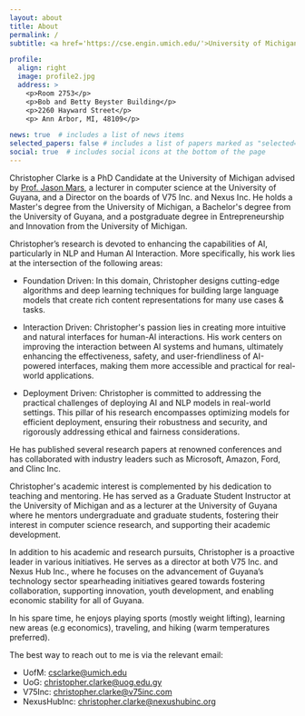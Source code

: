 ```yaml
---
layout: about
title: About
permalink: /
subtitle: <a href='https://cse.engin.umich.edu/'>University of Michigan</a> | <a href='https://fns.uog.edu.gy/'>University of Guyana</a> | <a href='https://v75inc.com/'>V75 Inc.</a> | <a href='https://www.nexushubinc.org/'>Nexus Hub Inc.</a>

profile:
  align: right
  image: profile2.jpg
  address: >
    <p>Room 2753</p>
    <p>Bob and Betty Beyster Building</p>
    <p>2260 Hayward Street</p>
    <p> Ann Arbor, MI, 48109</p>

news: true  # includes a list of news items
selected_papers: false # includes a list of papers marked as "selected={true}"
social: true  # includes social icons at the bottom of the page
---
```


Christopher Clarke is a PhD Candidate at the University of Michigan advised by [Prof. Jason Mars](https://www.jasonmars.org/), a lecturer in computer science at the University of Guyana, and a Director on the boards of V75 Inc. and Nexus Inc. He holds a Master's degree from the University of Michigan, a Bachelor's degree from the University of Guyana, and a postgraduate degree in Entrepreneurship and Innovation from the University of Michigan.

Christopher’s research is devoted to enhancing the capabilities of AI, particularly in NLP and Human AI Interaction. More specifically, his work lies at the intersection of the following areas:

- Foundation Driven: In this domain, Christopher designs cutting-edge algorithms and deep learning techniques for building large language models that create rich content representations for many use cases & tasks.

- Interaction Driven: Christopher's passion lies in creating more intuitive and natural interfaces for human-AI interactions. His work centers on improving the interaction between AI systems and humans, ultimately enhancing the effectiveness, safety, and user-friendliness of AI-powered interfaces, making them more accessible and practical for real-world applications.

- Deployment Driven: Christopher is committed to addressing the practical challenges of deploying AI and NLP models in real-world settings. This pillar of his research encompasses optimizing models for efficient deployment, ensuring their robustness and security, and rigorously addressing ethical and fairness considerations.

He has published several research papers at renowned conferences and has collaborated with industry leaders such as Microsoft, Amazon, Ford, and Clinc Inc.

Christopher's academic interest is complemented by his dedication to teaching and mentoring. He has served as a Graduate Student Instructor at the University of Michigan and as a lecturer at the University of Guyana where he mentors undergraduate and graduate students, fostering their interest in computer science research, and supporting their academic development.

In addition to his academic and research pursuits, Christopher is a proactive leader in various initiatives. He serves as a director at both V75 Inc. and Nexus Hub Inc., where he focuses on the advancement of Guyana’s technology sector spearheading initiatives geared towards fostering collaboration, supporting innovation, youth development, and enabling economic stability for all of Guyana.

In his spare time, he enjoys playing sports (mostly weight lifting), learning new areas (e.g economics), traveling, and hiking (warm temperatures preferred).

The best way to reach out to me is via the relevant email:
- UofM: [csclarke@umich.edu](mailto:csclarke@umich.edu)
- UoG: [christopher.clarke@uog.edu.gy](mailto:christopher.clarke@uog.edu.gy)
- V75Inc: [christopher.clarke@v75inc.com](mailto:christopher.clarke@v75inc.com)
- NexusHubInc: [christopher.clarke@nexushubinc.org](mailto:christopher.clarke@nexushubinc.org)
